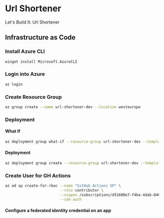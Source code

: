 # Url Shortener
Let's Build It: Url Shortener

## Infrastructure as Code

### Install Azure CLI

```bash
winget install Microsoft.AzureCLI
```

### Login into Azure

```bash
az login
```

### Create Resource Group

```bash
az group create --name url-shortener-dev --location westeurope
```

### Deployment

#### What If

```bash
az deployment group what-if --resource-group url-shortener-dev --template-file infrastructure/main.bicep
```

#### Deployment

```bash
az deployment group create --resource-group url-shortener-dev --template-file infrastructure/main.bicep
```

### Create User for GH Actions

```bash
az ad sp create-for-rbac --name "GitHub Actions SP" \
                         --role contributor \
                         --scopes /subscriptions/d51680e7-f4be-4dab-8462-588dbd5131dd \
                         --sdk-auth
```

#### Configure a federated identity credential on an app
